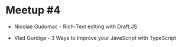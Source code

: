 # Meetup #4

- Nicolae Gudumac - Rich-Text editing with Draft.JS

- Vlad Gurdiga - 3 Ways to Improve your JavaScript with TypeScript